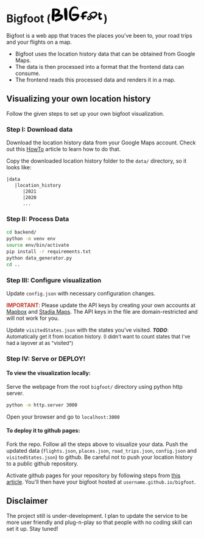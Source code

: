 # Bigfoot (<img src="/assets/logo.png" />)

Bigfoot is a web app that traces the places you've been to, your road trips and your flights on a map.

- Bigfoot uses the location history data that can be obtained from Google Maps.
- The data is then processed into a format that the frontend data can consume.
- The frontend reads this processed data and renders it in a map.

## Visualizing your own location history

Follow the given steps to set up your own bigfoot visualization.

### Step I: Download data

Download the location history data from your Google Maps account. Check out this [HowTo](https://www.howtogeek.com/725241/how-to-download-your-google-maps-data/) article to learn how to do that.

Copy the downloaded location history folder to the `data/` directory, so it looks like:

``` plain
|data
   |location_history
      |2021
      |2020
      ...
```

### Step II: Process Data

``` bash
cd backend/
python -m venv env
source env/bin/activate
pip install -r requirements.txt
python data_generator.py
cd ..
```

### Step III: Configure visualization

Update `config.json` with necessary configuration changes.

**<span style="color:#c0392b">IMPORTANT</span>**: Please update the API keys by creating your own accounts at [Mapbox](https://account.mapbox.com/access-tokens/) and [Stadia Maps](https://client.stadiamaps.com/dashboard/). The API keys in the file are domain-restricted and will not work for you.

Update `visitedStates.json` with the states you've visited.
<span style="font-size:13px">***TODO***: Automatically get it from location history. (I didn't want to count states that I've had a layover at as "visited")</span>

### Step IV: Serve or DEPLOY!

#### To view the visualization locally:

Serve the webpage from the root `bigfoot/` directory using python http server.

``` bash
python -m http.server 3000
```

Open your browser and go to `localhost:3000`

#### To deploy it to github pages:

Fork the repo. Follow all the steps above to visualize your data. Push the updated data (`flights.json`, `places.json`, `road_trips.json`, `config.json` and `visitedStates.json`) to github. Be careful not to push your location history to a public github repository.

Activate github pages for your repository by following steps from [this article](https://towardsdatascience.com/how-to-create-a-free-github-pages-website-53743d7524e1#:~:text=Now%20you%E2%80%99re%20going%20to%20take%20advantage%20of%20GitHub%20Pages.%20Go%20to%20your%20GitHub%20repository%20and%20click%20%E2%80%9CSettings.%E2%80%9D). You'll then have your bigfoot hosted at `username.github.io/bigfoot`.

## Disclaimer

The project still is under-development. I plan to update the service to be more user friendly and plug-n-play so that people with no coding skill can set it up. Stay tuned!
